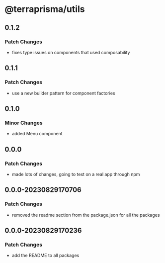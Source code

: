 # @terraprisma/utils

## 0.1.2

### Patch Changes

- fixes type issues on components that used composability

## 0.1.1

### Patch Changes

- use a new builder pattern for component factories

## 0.1.0

### Minor Changes

- added Menu component

## 0.0.0

### Patch Changes

- made lots of changes, going to test on a real app through npm

## 0.0.0-20230829170706

### Patch Changes

- removed the readme section from the package.json for all the packages

## 0.0.0-20230829170236

### Patch Changes

- add the README to all packages
